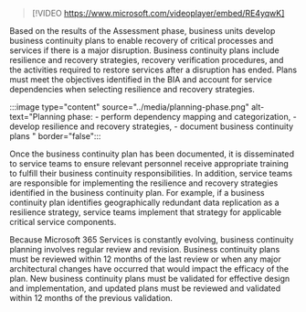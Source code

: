 > [!VIDEO https://www.microsoft.com/videoplayer/embed/RE4yqwK]

Based on the results of the Assessment phase, business units develop business continuity plans to enable recovery of critical processes and services if there is a major disruption. Business continuity plans include resilience and recovery strategies, recovery verification procedures, and the activities required to restore services after a disruption has ended. Plans must meet the objectives identified in the BIA and account for service dependencies when selecting resilience and recovery strategies.

:::image type="content" source="../media/planning-phase.png" alt-text="Planning phase: - perform dependency mapping and categorization, - develop resilience and recovery strategies, - document business continuity plans " border="false":::

Once the business continuity plan has been documented, it is disseminated to service teams to ensure relevant personnel receive appropriate training to fulfill their business continuity responsibilities. In addition, service teams are responsible for implementing the resilience and recovery strategies identified in the business continuity plan. For example, if a business continuity plan identifies geographically redundant data replication as a resilience strategy, service teams implement that strategy for applicable critical service components.

Because Microsoft 365 Services is constantly evolving, business continuity planning involves regular review and revision. Business continuity plans must be reviewed within 12 months of the last review or when any major architectural changes have occurred that would impact the efficacy of the plan. New business continuity plans must be validated for effective design and implementation, and updated plans must be reviewed and validated within 12 months of the previous validation.
